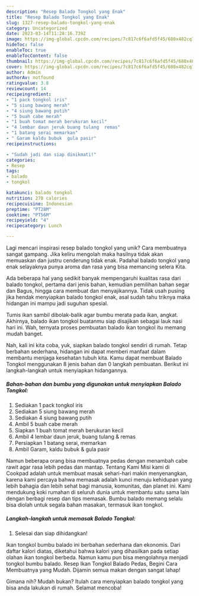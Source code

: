 ```yaml
---
description: "Resep Balado Tongkol yang Enak"
title: "Resep Balado Tongkol yang Enak"
slug: 1327-resep-balado-tongkol-yang-enak
category: Uncategorized
date: 2023-03-14T11:28:16.739Z
image: https://img-global.cpcdn.com/recipes/7c817c6f6afd5f45/680x482cq70/balado-tongkol-foto-resep-utama.jpg
hideToc: false
enableToc: true
enableTocContent: false
thumbnail: https://img-global.cpcdn.com/recipes/7c817c6f6afd5f45/680x482cq70/balado-tongkol-foto-resep-utama.jpg
cover: https://img-global.cpcdn.com/recipes/7c817c6f6afd5f45/680x482cq70/balado-tongkol-foto-resep-utama.jpg
author: Admin
authorAv: notfound
ratingvalue: 3.8
reviewcount: 14
recipeingredient:
- "1 pack tongkol iris"
- "5 siung bawang merah"
- "4 siung bawang putih"
- "5 buah cabe merah"
- "1 buah tomat merah berukuran kecil"
- "4 lembar daun jeruk buang tulang  remas"
- "1 batang serai memarkan"
- " Garam kaldu bubuk  gula pasir"
recipeinstructions:

- "Sudah jadi dan siap dinikmati!"
categories:
- Resep
tags:
- balado
- tongkol

katakunci: balado tongkol 
nutrition: 278 calories
recipecuisine: Indonesian
preptime: "PT28M"
cooktime: "PT56M"
recipeyield: "4"
recipecategory: Lunch

---
```





Lagi mencari inspirasi resep balado tongkol yang unik? Cara membuatnya sangat gampang. Jika keliru mengolah maka hasilnya tidak akan memuaskan dan justru cenderung tidak enak. Padahal balado tongkol yang enak selayaknya punya aroma dan rasa yang bisa memancing selera Kita.





Ada beberapa hal yang sedikit banyak mempengaruhi kualitas rasa dari balado tongkol, pertama dari jenis bahan, kemudian pemilihan bahan segar dan Bagus, hingga cara membuat dan menyajikannya. Tidak usah pusing jika hendak menyiapkan balado tongkol enak,      asal sudah tahu triknya maka hidangan ini mampu jadi suguhan spesial.














Tumis ikan sambil dibolak-balik agar bumbu merata pada ikan, angkat. Akhirnya, balado ikan tongkol buatanmu siap disajikan sebagai lauk nasi hari ini. Wah, ternyata proses pembuatan balado ikan tongkol itu memang mudah banget.






Nah, kali ini kita coba, yuk, siapkan balado tongkol sendiri di rumah. Tetap berbahan sederhana, hidangan ini dapat memberi manfaat dalam membantu menjaga kesehatan tubuh kita. Kamu dapat membuat Balado Tongkol menggunakan 8 jenis bahan dan 0 langkah pembuatan. Berikut ini langkah-langkah untuk menyiapkan hidangannya.

<!--inarticleads1-->

##### Bahan-bahan dan bumbu yang digunakan untuk menyiapkan Balado Tongkol:

1. Sediakan 1 pack tongkol iris
1. Sediakan 5 siung bawang merah
1. Sediakan 4 siung bawang putih
1. Ambil 5 buah cabe merah
1. Siapkan 1 buah tomat merah berukuran kecil
1. Ambil 4 lembar daun jeruk, buang tulang &amp; remas
1. Persiapkan 1 batang serai, memarkan
1. Ambil  Garam, kaldu bubuk &amp; gula pasir


Namun beberapa orang bisa membuatnya pedas dengan menambah cabe rawit agar rasa lebih pedas dan mantap. Tentang Kami Misi kami di Cookpad adalah untuk membuat masak sehari-hari makin menyenangkan, karena kami percaya bahwa memasak adalah kunci menuju kehidupan yang lebih bahagia dan lebih sehat bagi manusia, komunitas, dan planet ini. Kami mendukung koki rumahan di seluruh dunia untuk membantu satu sama lain dengan berbagi resep dan tips memasak. Bumbu balado memang selalu bisa diolah untuk segala bahan masakan, termasuk ikan tongkol. 

<!--inarticleads2-->

##### Langkah-langkah untuk memasak Balado Tongkol:


1. Selesai dan siap dihidangkan!

Ikan tongkol bumbu balado ini berbahan sederhana dan ekonomis. Dari daftar kalori diatas, diketahui bahwa kalori yang dihasilkan pada setiap olahan ikan tongkol berbeda. Namun kamu pun bisa mengolahnya menjadi tongkol bumbu balado. Resep Ikan Tongkol Balado Pedas, Begini Cara Membuatnya yang Mudah. Dijamin semua makan dengan sangat lahap! 

Gimana nih? Mudah bukan? Itulah cara menyiapkan balado tongkol yang bisa anda lakukan di rumah. Selamat mencoba!
